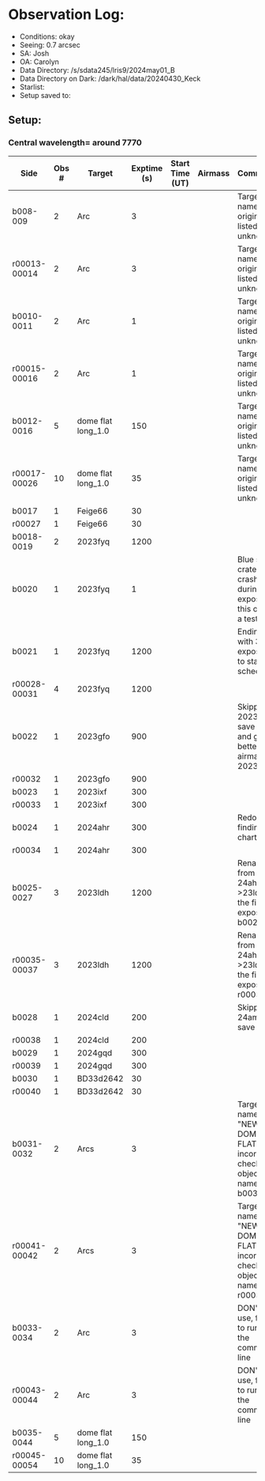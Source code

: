 # Observation Log:

* Conditions: okay
* Seeing: 0.7 arcsec
* SA: Josh
* OA: Carolyn
* Data Directory: /s/sdata245/lris9/2024may01_B
* Data Directory on Dark: /dark/hal/data/20240430_Keck
* Starlist: 
* Setup saved to: 

## Setup: 

    
### Central wavelength= around 7770


| Side | Obs #     | Target    | Exptime (s) | Start Time (UT) | Airmass | Comments                                                   |
|------|-----------|-----------|-------------|-----------------|---------|------------------------------------------------------------|
|b008-009|2|Arc        |3| ||Target name originally listed as unknown|
|r00013-00014|2|Arc        |3| ||Target name originally listed as unknown|
|b0010-0011|2|Arc        |1| ||Target name originally listed as unknown|
|r00015-00016|2|Arc        |1| ||Target name originally listed as unknown|
|b0012-0016|5|dome flat long_1.0        |150| ||Target name originally listed as unknown|
|r00017-00026|10|dome flat long_1.0        |35| ||Target name originally listed as unknown|
|b0017|1|Feige66        |30| |||
|r00027|1|Feige66        |30| |||
|b0018-0019|2|2023fyq        |1200| |||
|b0020|1|2023fyq        |1| ||Blue side crate crashed during 3rd exposure, this one's a test|
|b0021|1|2023fyq        |1200| ||Ending with 3 blue exposures to stay on schedule|
|r00028-00031|4|2023fyq        |1200| |||
|b0022|1|2023gfo        |900| ||Skipped 2023ijd to save time and get a better airmass for 2023gfo|
|r00032|1|2023gfo        |900| |||
|b0023|1|2023ixf        |300| |||
|r00033|1|2023ixf        |300| |||
|b0024|1|2024ahr        |300| ||Redo finding chart|
|r00034|1|2024ahr        |300| |||
|b0025-0027|3|2023ldh        |1200| ||Rename from 24ahr->23ldh for the first exposure b0025|
|r00035-00037|3|2023ldh        |1200| ||Rename from 24ahr->23ldh for the first exposure r00035|
|b0028|1|2024cld        |200| ||Skipped 24amf to save time|
|r00038|1|2024cld        |200| |||
|b0029|1|2024gqd        |300| |||
|r00039|1|2024gqd        |300| |||
|b0030|1|BD33d2642        |30| |||
|r00040|1|BD33d2642        |30| |||
|b0031-0032|2|Arcs        |3| ||Target name "NEW DOME FLATS" incorrect, check object name for b0031|
|r00041-00042|2|Arcs        |3| ||Target name "NEW DOME FLATS" incorrect, check object name for r00031|
|b0033-0034|2|Arc        |3| ||DON'T use, forgot to run from the command line|
|r00043-00044|2|Arc        |3| ||DON'T use, forgot to run from the command line|
|b0035-0044|5|dome flat long_1.0        |150| |||
|r00045-00054|10|dome flat long_1.0        |35| |||
